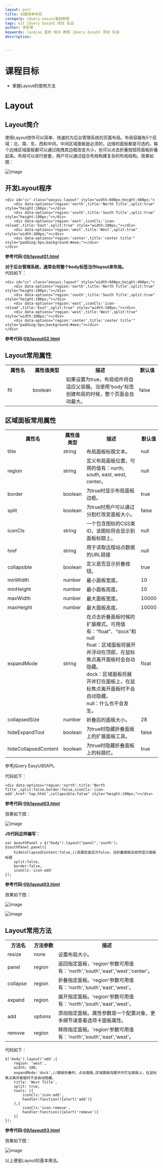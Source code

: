 ```yaml
---
layout: post  
title: 创建简单布局    
category: jQuery-easyui基础教程  
tags: Git jQuery EasyUI 项目 实战  
author: 李彩琴  
keywords: lanqiao 蓝桥 培训 教程 jQuery EasyUI 项目 实战  
description:
  

---
```

# 课程目标

- 掌握Layout的使用方法


# Layout

## Layout简介

  
使用Layout控件可以简单、快速的为后台管理系统的页面布局。布局容器有5个区域：北、南、东、西和中间。中间区域面板是必须的，边缘的面板都是可选的。每个边缘区域面板都可以通过拖拽其边框改变大小，也可以点击折叠按钮将面板折叠起来。布局可以进行嵌套，用户可以通过组合布局构建复杂的布局结构。效果如图：

![image](http://i.imgur.com/u1z2j0y.png) 

## 开发Layout程序

```
<div id="cc" class="easyui-layout" style="width:600px;height:400px;">   
	<div data-options="region:'north',title:'North Title',split:true" style="height:100px;"></div>   
	<div data-options="region:'south',title:'South Title',split:true" style="height:100px;"></div>   
	<div data-options="region:'east',iconCls:'icon-reload',title:'East',split:true" style="width:100px;"></div>   
	<div data-options="region:'west',title:'West',split:true" style="width:100px;"></div>   
	<div data-options="region:'center',title:'center title'" style="padding:5px;background:#eee;"></div>  
</div>
```  

**参考代码:[09/layout01.html](https://coding.net/u/lanqiao/p/easyuiDemo/git/blob/master/09/layout01.html)**

**对于后台管理系统，通常会将整个body标签当作layout来布局。**  
代码如下：

```
<div id="cc" class="easyui-layout" style="width:600px;height:400px;">   
	<div data-options="region:'north',title:'North Title',split:true" style="height:100px;"></div>   
	<div data-options="region:'south',title:'South Title',split:true" style="height:100px;"></div>   
	<div data-options="region:'east',iconCls:'icon-reload',title:'East',split:true" style="width:100px;"></div>   
	<div data-options="region:'west',title:'West',split:true" style="width:100px;"></div>   
	<div data-options="region:'center',title:'center title'" style="padding:5px;background:#eee;"></div>  
</div>
```  

**参考代码:[09/layout02.html](https://coding.net/u/lanqiao/p/easyuiDemo/git/blob/master/09/layout02.html)**

## Layout常用属性

<table class="table table-bordered table-striped table-condensed">
   <tr>
      <th width="200px">属性名</th>
      <th width="180px">属性值类型</th>
      <th width="600px">描述</th>
      <th width="100px">默认值</th>
   </tr>
   <tr>
      <td>fit</td>
	  <td>boolean</td>
	  <td>如果设置为true，布局组件将自适应父容器。当使用'body'标签创建布局的时候，整个页面会自动最大。</td>
	  <td>false</td>
   </tr>
</table>


## 区域面板常用属性

<table class="table table-bordered t
able-striped table-condensed">
   <tr>
      <th width="200px">属性名</th>
      <th width="180px">属性值类型</th>
      <th width="600px">描述</th>
      <th width="100px">默认值</th>
   </tr>
   <tr>
      <td>title</td>
	  <td>string</td>
	  <td>布局面板标题文本。</td>
	  <td>null</td>
   </tr>
   <tr>
      <td>region</td>
	  <td>string</td>
	  <td>定义布局面板位置，可用的值有：north, south, east, west, center。</td>
	  <td>null</td>
   </tr>
   <tr>
      <td>border</td>
	  <td>boolean</td>
	  <td>为true时显示布局面板边框。</td>
	  <td>true</td>
   </tr>
   <tr>
      <td>split</td>
	  <td>boolean</td>
	  <td>为true时用户可以通过分割栏改变面板大小。</td>
	  <td>false</td>
   </tr>
   <tr>
      <td>iconCls</td>
	  <td>string</td>
	  <td>一个包含图标的CSS类ID，该图标将会显示到面板标题上。</td>
	  <td>null</td>
   </tr>
   <tr>
      <td>href</td>
	  <td>string</td>
	  <td>用于读取远程站点数据的URL链接</td>
	  <td>null</td>
   </tr>
   <tr>
      <td>collapsible</td>
	  <td>boolean</td>
	  <td>定义是否显示折叠按钮。</td>
	  <td>true</td>
   </tr>
   <tr>
      <td>minWidth</td>
	  <td>number</td>
	  <td>最小面板宽度。</td>
	  <td>10</td>
   </tr>
   <tr>
      <td>minHeight</td>
	  <td>number</td>
	  <td>最小面板高度。</td>
	  <td>10</td>
   </tr>
   <tr>
      <td>maxWidth</td>
	  <td>number</td>
	  <td>最大面板宽度。</td>
	  <td>10000</td>
   </tr>
   <tr>
      <td>maxHeight</td>
	  <td>number</td>
	  <td>最大面板高度。</td>
	  <td>10000</td>
   </tr>
   <tr>
      <td>expandMode</td>
	  <td>string</td>
	  <td>在点击折叠面板时候的扩展模式。可用值有：“float”、“dock”和null<br/>
			float：区域面板将展开并浮动在顶部，在鼠标焦点离开面板时会自动隐藏。<br/>
			dock：区域面板将展开并钉在面板上，在鼠标焦点离开面板时不会自动隐藏。<br/>
			null：什么也不会发生。<br/>
	  </td>
	  <td>float</td>
   </tr>
   <tr>
      <td>collapsedSize</td>
	  <td>number</td>
	  <td>折叠后的面板大小。</td>
	  <td>28</td>
   </tr>
   <tr>
      <td>hideExpandTool</td>
	  <td>boolean</td>
	  <td>为true时隐藏折叠面板上的扩展面板工具。</td>
	  <td>false</td>
   </tr>
   <tr>
      <td>hideCollapsedContent</td>
	  <td>boolean</td>
	  <td>为true时隐藏折叠面板上的标题栏。</td>
	  <td>true</td>
   </tr>
</table>

参考jQuery EasyUI的API。

代码如下：

```
<div data-options="region:'north',title:'North Title',split:false,border:false,iconCls:'icon-add',href:'top.html',collapsible:false" style="height:100px;"></div>     
```

**参考代码:[09/layout03.html](https://coding.net/u/lanqiao/p/easyuiDemo/git/blob/master/09/layout03.html)**

效果如下图：

![image](http://i.imgur.com/X1k5360.png)

**JS代码这样编写：**

```
var $southPanel = $("body").layout("panel",'south');
$southPanel.panel({
	hideCollapsedContent:false,//该属性值设为false，当折叠面板后依然显示面板标题
	split:false,
	border:false,
	iconCls:'icon-add'
});
```

**参考代码:[09/layout03.html](https://coding.net/u/lanqiao/p/easyuiDemo/git/blob/master/09/layout03.html)**

效果如下图：

![image](http://i.imgur.com/GTSlSGg.png)

![image](http://i.imgur.com/VgwkoQa.png)

## Layout常用方法  

<table class="table table-bordered table-striped table-condensed">
   <tr>
      <th width="300px">方法名</th> 
      <th width="300px">方法参数</th> 
      <th width="600px">描述</th>
   </tr>
   <tr>
      <td>resize</td> 
      <td>none</td> 
      <td>设置布局大小。</td>
   </tr>
   <tr>
      <td>panel</td> 
      <td>region</td> 
      <td>返回指定面板，'region'参数可用值有：'north','south','east','west','center'。</td>
   </tr>
   <tr>
      <td>collapse</td> 
      <td>region</td> 
      <td>折叠指定面板。'region'参数可用值有：'north','south','east','west'。</td>
   </tr>
   <tr>
      <td>expand</td> 
      <td>region</td> 
      <td>展开指定面板。'region'参数可用值有：'north','south','east','west'。</td>
   </tr>
   <tr>
      <td>add</td> 
      <td>options</td> 
      <td>添加指定面板。属性参数是一个配置对象，更多细节请查看选项卡面板属性。</td>
   </tr>
   <tr>
      <td>remove</td> 
      <td>region</td> 
      <td>移除指定面板。'region'参数可用值有：'north','south','east','west'。</td>
   </tr>   
</table>  

代码如下：

```
$('body').layout('add',{    
    region: 'west',    
    width: 180,    
    expandMode:'dock',//面板折叠时，点击面板,区域面板将展开并钉在面板上，在鼠标焦点离开面板时不会自动隐藏。
    title: 'West Title',    
    split: true,    
    tools: [{    
        iconCls:'icon-add',    
        handler:function(){alert('add')}    
    },{    
        iconCls:'icon-remove',    
        handler:function(){alert('remove')}    
    }]    
});  
```

**参考代码:[09/layout03.html](https://coding.net/u/lanqiao/p/easyuiDemo/git/blob/master/09/layout03.html)**

效果如下图：

![image](http://i.imgur.com/IJVG0JD.png)

以上便是Layout的基本用法。





